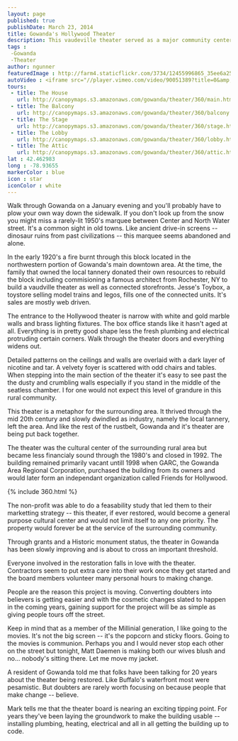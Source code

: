 ```yaml
---
layout: page
published: true
publishDate: March 23, 2014
title: Gowanda's Hollywood Theater
description: This vaudeville theater served as a major community center for Gowanda and the surrounding area in the mid 20th century until it fell on hard times and was abandoned. Since 1994 community members have been trying to bring the theater back. 
tags :
 -Gowanda
 -Theater
author: ngunner
featuredImage : http://farm4.staticflickr.com/3734/12455996865_35ee6a25ec_h.jpg
autoVideo : <iframe src="//player.vimeo.com/video/90051389?title=0&amp;byline=0&amp;portrait=0&amp;autoplay=1&amp;loop=1" width="500" height="281" frameborder="0" webkitallowfullscreen mozallowfullscreen allowfullscreen></iframe>
tours:
 - title: The House
   url: http://canopymaps.s3.amazonaws.com/gowanda/theater/360/main.html
 - title: The Balcony
   url: http://canopymaps.s3.amazonaws.com/gowanda/theater/360/balcony.html
 - title: The Stage
   url: http://canopymaps.s3.amazonaws.com/gowanda/theater/360/stage.html
 - title: The Lobby
   url: http://canopymaps.s3.amazonaws.com/gowanda/theater/360/lobby.html
 - title: The Attic
   url: http://canopymaps.s3.amazonaws.com/gowanda/theater/360/attic.html
lat : 42.462983
long : -78.93655
markerColor : blue
icon : star
iconColor : white
---
```

Walk through Gowanda on a January evening and you'll probably have to plow your own way down the sidewalk. If you don't look up from the snow you might miss a rarely-lit 1950's marquee between Center and North Water street. It's a common sight in old towns. Like ancient drive-in screens -- dinosaur ruins from past civilizations -- this marquee seems abandoned and alone.

In the early 1920's a fire burnt through this block located in the northwestern portion of Gowanda's main downtown area. At the time, the family that owned the local tannery donated their own resources to rebuild the block including commisioning a famous architect from Rochester, NY to build a vaudville theater as well as connected storefronts. Jesse's Toybox, a toystore selling model trains and legos, fills one of the connected units. It's sales are mostly web driven.

The entrance to the Hollywood theater is narrow with white and gold marble walls and brass lighting fixtures. The box office stands like it hasn't aged at all. Everything is in pretty good shape less the fresh plumbing and electrical protruding certain corners. Walk through the theater doors and everything widens out. 

Detailed patterns on the ceilings and walls are overlaid with a dark layer of nicotine and tar. A velvety foyer is scattered with odd chairs and tables. When stepping into the main section of the theater it's easy to see past the the dusty and crumbling walls especially if you stand in the middle of the seatless chamber. I for one would not expect this level of grandure in this rural community. 

This theater is a metaphor for the surrounding area. It thrived through the mid 20th century and slowly dwindled as industry, namely the local tannery, left the area. And like the rest of the rustbelt, Gowanda and it's theater are being put back together.

The theater was the cultural center of the surrounding rural area but became less financialy sound through the 1980's and closed in 1992. The building remained primarily vacant untill 1998 when GARC, the Gowanda Area Regional Corporation, purchased the building from its owners and would later form an independant organization called Friends for Hollywood. 

{% include 360.html %}

The non-profit was able to do a feasability study that led them to their marketting strategy -- this theater, if ever restored, would become a general purpose cultural center and would not limit itself to any one priority. The property would forever be at the service of the surrounding community.

Through grants and a Historic monument status, the theater in Gowanda has been slowly improving and is about to cross an important threshold.

Everyone involved in the restoration falls in love with the theater. Contractors seem to put extra care into their work once they get started and the board members volunteer many personal hours to making change.

People are the reason this project is moving. Converting doubters into believers is getting easier and with the cosmetic changes slated to happen in the coming years, gaining support for the project will be as simple as giving people tours off the street. 

Keep in mind that as a member of the Millinial generation, I like going to the movies. It's not the big screen -- it's the popcorn and sticky floors. Going to the movies is communion. Perhaps you and I would never stop each other on the street but tonight, Matt Daemen is making both our wives blush and no... nobody's sitting there. Let me move my jacket.

A resident of Gowanda told me that folks have been talking for 20 years about the theater being restored. Like Buffalo's waterfront most were pesamistic. But doubters are rarely worth focusing on because people that make change -- believe.

Mark tells me that the theater board is nearing an exciting tipping point. For years they've been laying the groundwork to make the building usable -- installing plumbing, heating, electrical and all in all getting the building up to code.
